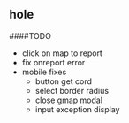 hole
--------
####TODO
- click on map to report
- fix onreport error
- mobile fixes
  - button get cord
  - select border radius
  - close gmap modal
  - input exception display
